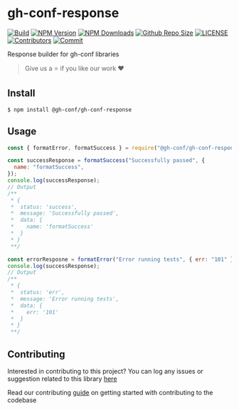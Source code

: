 # gh-conf-response

[![Build](https://github.com/gh-conf/gh-conf-response/actions/workflows/nodejs.yml/badge.svg)](https://github.com/gh-conf/gh-conf-response/actions/workflows/nodejs.yml)
[![NPM Version](https://img.shields.io/npm/v/@gh-conf/gh-conf-response.svg)](https://www.npmjs.com/package/@gh-conf/gh-conf-response)
[![NPM Downloads](https://img.shields.io/npm/dt/@gh-conf/gh-conf-response.svg)](https://www.npmjs.com/package/@gh-conf/gh-conf-response)
[![Github Repo Size](https://img.shields.io/github/repo-size/gh-conf/gh-conf-response.svg)](https://github.com/gh-conf/gh-conf-response)
[![LICENSE](https://img.shields.io/npm/l/@gh-conf/gh-conf-response.svg)](https://github.com/gh-conf/gh-conf-response/blob/master/LICENSE)
[![Contributors](https://img.shields.io/github/contributors/gh-conf/gh-conf-response.svg)](https://github.com/gh-conf/gh-conf-response/graphs/contributors)
[![Commit](https://img.shields.io/github/last-commit/gh-conf/gh-conf-response.svg)](https://github.com/gh-conf/gh-conf-response/commits/master)

Response builder for gh-conf libraries

> Give us a :star: if you like our work :heart:

## Install

```
$ npm install @gh-conf/gh-conf-response
```

## Usage

```javascript
const { formatError, formatSuccess } = require("@gh-conf/gh-conf-response");

const successResponse = formatSuccess("Successfully passed", {
  name: "formatSuccess",
});
console.log(successResponse);
// Output
/**
 * {
 *  status: 'success',
 *  message: 'Successfully passed',
 *  data: {
 *    name: 'formatSuccess'
 *  }
 * }
 **/

const errorResposne = formatError("Error running tests", { err: "101" });
console.log(successResponse);
// Output
/**
 * {
 *  status: 'err',
 *  message: 'Error running tests',
 *  data: {
 *    err: '101'
 *  }
 * }
 **/
```

## Contributing

Interested in contributing to this project?
You can log any issues or suggestion related to this library [here](https://github.com/gh-conf/gh-conf-response/issues/new)

Read our contributing [guide](CONTRIBUTING.md) on getting started with contributing to the codebase

